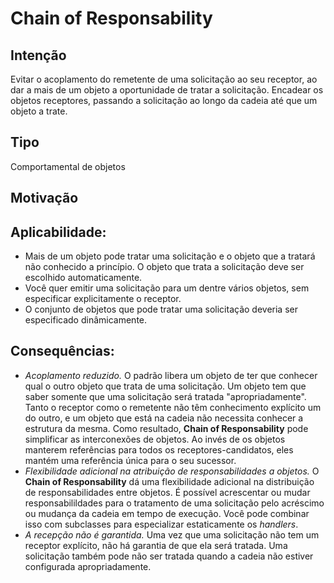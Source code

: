 # Chain of Responsability

## Intenção
Evitar o acoplamento do remetente de uma solicitação ao seu receptor, ao dar a mais de um objeto a oportunidade de tratar a solicitação. Encadear os objetos receptores, passando a solicitação ao longo da cadeia até que um objeto a trate.

## Tipo
Comportamental de objetos

## Motivação

## Aplicabilidade:
- Mais de um objeto pode tratar uma solicitação e o objeto que a tratará não conhecido a princípio. O objeto que trata a solicitação deve ser escolhido automaticamente.
- Você quer emitir uma solicitação para um dentre vários objetos, sem especificar explicitamente o receptor.
- O conjunto de objetos que pode tratar uma solicitação deveria ser especificado dinâmicamente.

## Consequências:
- *Acoplamento reduzido.* O padrão libera um objeto de ter que conhecer qual o outro objeto que trata de uma solicitação. Um objeto tem que saber somente que uma solicitação será tratada "apropriadamente". Tanto o receptor como o remetente não têm conhecimento explícito um do outro, e um objeto que está na cadeia não necessita conhecer a estrutura da mesma. Como resultado, **Chain of Responsability** pode simplificar as interconexões de objetos. Ao invés de os objetos manterem referências para todos os receptores-candidatos, eles mantém uma referência única para o seu sucessor.
- *Flexibilidade adicional na atribuição de responsabilidades a objetos.* O **Chain of Responsability** dá uma flexibilidade adicional na distribuição de responsabilidades entre objetos. É possível acrescentar ou mudar responsabilildades para o tratamento de uma solicitação pelo acréscimo ou mudança da cadeia em tempo de execução. Você pode combinar isso com subclasses para especializar estaticamente os *handlers*.
- *A recepção não é garantida.* Uma vez que uma solicitação não tem um receptor explícito, não há garantia de que ela será tratada. Uma solicitação também pode não ser tratada quando a cadeia não estiver configurada apropriadamente.